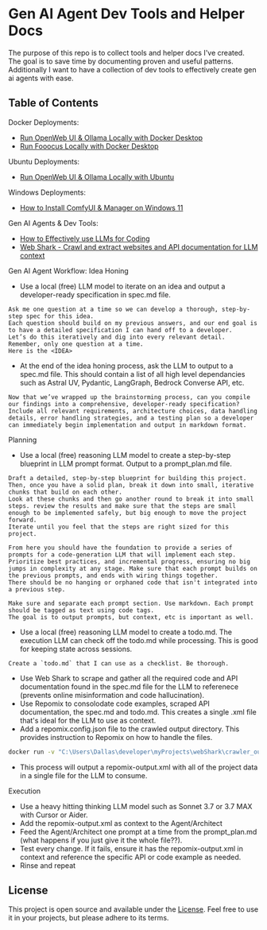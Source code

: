 # Gen AI Agent Dev Tools and Helper Docs

The purpose of this repo is to collect tools and helper docs I've created.  The goal is to save time by documenting proven and useful patterns.  Additionally I want to have a collection of dev tools to effectively create gen ai agents with ease. 

## Table of Contents

Docker Deployments:
- [Run OpenWeb UI & Ollama Locally with Docker Desktop](open-webui-ollama-docker.md)
- [Run Fooocus Locally with Docker Desktop](Fooocus.md)

Ubuntu Deployments:
- [Run OpenWeb UI & Ollama Locally with Ubuntu](open-webui-ollama.md)

Windows Deployments:  
- [How to Install ComfyUI & Manager on Windows 11](how-to-install-comfyui-and-manager-windows.md)

Gen AI Agents & Dev Tools:
- [How to Effectively use LLMs for Coding](how-to-effectively-use-llms-for-coding.md)
- [Web Shark - Crawl and extract websites and API documentation for LLM context](https://github.com/Hyperion2220/webShark/blob/main/README.md)

Gen AI Agent Workflow:
Idea Honing
- Use a local (free) LLM model to iterate on an idea and output a developer-ready specification in spec.md file.
```
Ask me one question at a time so we can develop a thorough, step-by-step spec for this idea.
Each question should build on my previous answers, and our end goal is to have a detailed specification I can hand off to a developer.
Let’s do this iteratively and dig into every relevant detail. Remember, only one question at a time.
Here is the <IDEA>
```
- At the end of the idea honing process, ask the LLM to output to a spec.md file.  This should contain a list of all high level dependancies such as Astral UV, Pydantic, LangGraph, Bedrock Converse API, etc.
```
Now that we’ve wrapped up the brainstorming process, can you compile our findings into a comprehensive, developer-ready specification?
Include all relevant requirements, architecture choices, data handling details, error handling strategies, and a testing plan so a developer can immediately begin implementation and output in markdown format.
```

Planning
- Use a local (free) reasoning LLM model to create a step-by-step blueprint in LLM prompt format. Output to a prompt_plan.md file.
```
Draft a detailed, step-by-step blueprint for building this project. Then, once you have a solid plan, break it down into small, iterative chunks that build on each other.
Look at these chunks and then go another round to break it into small steps. review the results and make sure that the steps are small enough to be implemented safely, but big enough to move the project forward.
Iterate until you feel that the steps are right sized for this project.

From here you should have the foundation to provide a series of prompts for a code-generation LLM that will implement each step.
Prioritize best practices, and incremental progress, ensuring no big jumps in complexity at any stage. Make sure that each prompt builds on the previous prompts, and ends with wiring things together.
There should be no hanging or orphaned code that isn't integrated into a previous step.

Make sure and separate each prompt section. Use markdown. Each prompt should be tagged as text using code tags.
The goal is to output prompts, but context, etc is important as well.
```
- Use a local (free) reasoning LLM model to create a todo.md. The execution LLM can check off the todo.md while processing. This is good for keeping state across sessions.
```
Create a `todo.md` that I can use as a checklist. Be thorough.
```
- Use Web Shark to scrape and gather all the required code and API documentation found in the spec.md file for the LLM to referenece (prevents online misinformation and code hallucination).
- Use Repomix to consolodate code examples, scraped API documentation, the spec.md and todo.md.  This creates a single .xml file that's ideal for the LLM to use as context.
- Add a repomix.config.json file to the crawled output directory.  This provides instruction to Repomix on how to handle the files.
```bash
docker run -v "C:\Users\Dallas\developer\myProjects\webShark\crawler_output:/app" -it --rm ghcr.io/yamadashy/repomix
```
- This process will output a repomix-output.xml with all of the project data in a single file for the LLM to consume.   

Execution
- Use a heavy hitting thinking LLM model such as Sonnet 3.7 or 3.7 MAX with Cursor or Aider.
- Add the repomix-output.xml as context to the Agent/Architect
- Feed the Agent/Architect one prompt at a time from the prompt_plan.md (what happens if you just give it the whole file??).
- Test every change.  If it fails, ensure it has the repomix-output.xml in context and reference the specific API or code example as needed.
- Rinse and repeat


## License

This project is open source and available under the [License](license.md). Feel free to use it in your projects, but please adhere to its terms.
